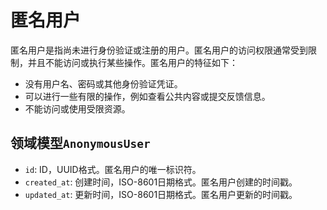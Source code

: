 # 匿名用户

匿名用户是指尚未进行身份验证或注册的用户。匿名用户的访问权限通常受到限制，并且不能访问或执行某些操作。匿名用户的特征如下：

- 没有用户名、密码或其他身份验证凭证。
- 可以进行一些有限的操作，例如查看公共内容或提交反馈信息。
- 不能访问或使用受限资源。

## 领域模型`AnonymousUser`

- `id`: ID，UUID格式。匿名用户的唯一标识符。
- `created_at`: 创建时间，ISO-8601日期格式。匿名用户创建的时间戳。
- `updated_at`: 更新时间，ISO-8601日期格式。匿名用户更新的时间戳。
